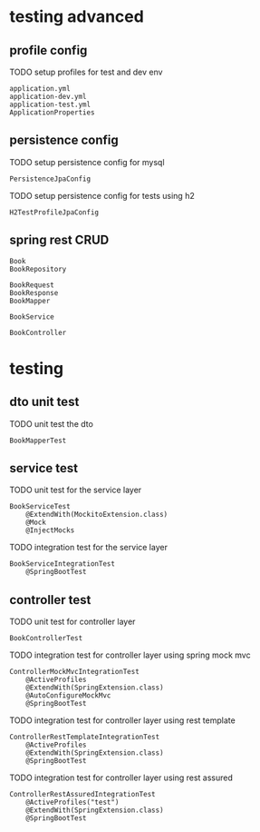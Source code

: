 # testing advanced

## profile config

TODO setup profiles for test and dev env

    application.yml
    application-dev.yml
    application-test.yml
    ApplicationProperties

## persistence config

TODO setup persistence config for mysql

    PersistenceJpaConfig

TODO setup persistence config for tests using h2

    H2TestProfileJpaConfig

## spring rest CRUD

    Book
    BookRepository
    
    BookRequest
    BookResponse
    BookMapper

    BookService
    
    BookController

# testing

## dto unit test

TODO unit test the dto

    BookMapperTest

## service test

TODO unit test for the service layer

    BookServiceTest
        @ExtendWith(MockitoExtension.class)
        @Mock
        @InjectMocks

TODO integration test for the service layer

    BookServiceIntegrationTest
        @SpringBootTest

## controller test

TODO unit test for controller layer

    BookControllerTest

TODO integration test for controller layer using spring mock mvc

    ControllerMockMvcIntegrationTest
        @ActiveProfiles
        @ExtendWith(SpringExtension.class)
        @AutoConfigureMockMvc
        @SpringBootTest

TODO integration test for controller layer using rest template

    ControllerRestTemplateIntegrationTest
        @ActiveProfiles
        @ExtendWith(SpringExtension.class)
        @SpringBootTest

TODO integration test for controller layer using rest assured

    ControllerRestAssuredIntegrationTest
        @ActiveProfiles("test")
        @ExtendWith(SpringExtension.class)
        @SpringBootTest
